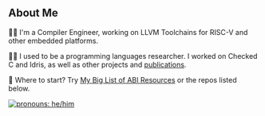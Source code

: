 ## About Me

👨‍💻 I'm a Compiler Engineer, working on LLVM Toolchains for RISC-V and other embedded platforms.

👨‍🏫 I used to be a programming languages researcher. I worked on Checked C and Idris, as well as other projects and [publications](https://lenary.co.uk/publications/).

🤔 Where to start? Try [My Big List of ABI Resources](https://github.com/lenary/abis) or the repos listed below.

[![pronouns: he/him](https://img.shields.io/badge/pronouns-he%2Fhim-blue)](http://pronoun.is/he "pronouns: he/him")
